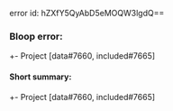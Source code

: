 error id: hZXfY5QyAbD5eMOQW3lgdQ==
### Bloop error:

+- Project [data#7660, included#7665]
#### Short summary: 

+- Project [data#7660, included#7665]